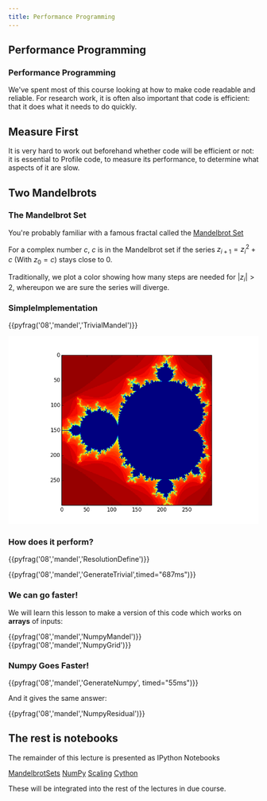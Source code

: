 ```yaml
---
title: Performance Programming
---
```


## Performance Programming

### Performance Programming

We've spent most of this course looking at how to make code readable and
reliable. For research work, it is often also important that code is efficient:
that it does what it needs to do quickly.

## Measure First

It is very hard to work out beforehand whether code will be efficient or not:
it is essential to Profile code, to measure its performance, to determine what
aspects of it are slow.

## Two Mandelbrots

### The Mandelbrot Set

You're probably familiar with a famous fractal called the [Mandelbrot Set](https://www.youtube.com/watch?v=AGUlJus5kpY)

For a complex number $c$, $c$ is in the Mandelbrot set if the series $z_{i+1}=z_{i}^2+c$ (With $z_0=c$) stays close to $0$.

Traditionally, we plot a color showing how many steps are needed for
$\left|z_i\right|>2$, whereupon we are sure the series will diverge.

### SimpleImplementation

{{pyfrag('08','mandel','TrivialMandel')}}

![](session08/python/mandel.png)

### How does it perform?

{{pyfrag('08','mandel','ResolutionDefine')}}

{{pyfrag('08','mandel','GenerateTrivial',timed="687ms")}}

### We can go faster!

We will learn this lesson to make a version of this code which works on **arrays** of inputs:

{{pyfrag('08','mandel','NumpyMandel')}}
{{pyfrag('08','mandel','NumpyGrid')}}

### Numpy Goes Faster!

{{pyfrag('08','mandel','GenerateNumpy', timed="55ms")}}

And it gives the same answer:

{{pyfrag('08','mandel','NumpyResidual')}}

## The rest is notebooks

The remainder of this lecture is presented as IPython Notebooks

[MandelbrotSets](http://nbviewer.ipython.org/url/development.rc.ucl.ac.uk/training/engineering/python/Mandels.ipynb)
[NumPy](http://nbviewer.ipython.org/url/development.rc.ucl.ac.uk/training/engineering/session08/Numpy.ipynb)
[Scaling](http://nbviewer.ipython.org/url/development.rc.ucl.ac.uk/training/engineering/session08/Scaling.ipynb)
[Cython](http://nbviewer.ipython.org/url/development.rc.ucl.ac.uk/training/engineering/session08/Cython.ipynb)

These will be integrated into the rest of the lectures in due course.
